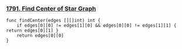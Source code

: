 ### [1791. Find Center of Star Graph](https://leetcode.com/problems/find-center-of-star-graph/)

```
func findCenter(edges [][]int) int {
    if edges[0][0] != edges[1][0] && edges[0][0] != edges[1][1] { return edges[0][1] }
    return edges[0][0]
}
```
